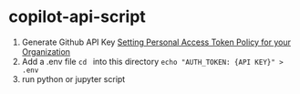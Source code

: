 # copilot-api-script

1. Generate Github API Key 
    [Setting Personal Access Token Policy for your Organization](https://docs.github.com/en/organizations/managing-programmatic-access-to-your-organization/setting-a-personal-access-token-policy-for-your-organization)
2. Add a .env file
    `cd ` into this directory
    `echo "AUTH_TOKEN: {API KEY}" > .env`
3. run python or jupyter script